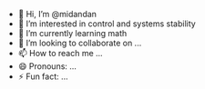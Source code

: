 - 👋 Hi, I’m @midandan
- 👀 I’m interested in control and systems stability
- 🌱 I’m currently learning math
- 💞️ I’m looking to collaborate on ...
- 📫 How to reach me ...
- 😄 Pronouns: ...
- ⚡ Fun fact: ...

<!---
midandan/midandan is a ✨ special ✨ repository because its `README.md` (this file) appears on your GitHub profile.
You can click the Preview link to take a look at your changes.
--->
